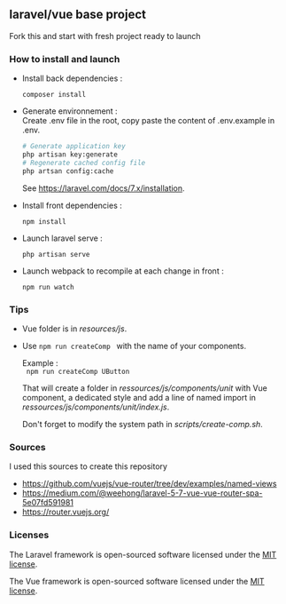 ## laravel/vue base project 

Fork this and start with fresh project ready to launch

### How to install and launch

- Install back dependencies :

    `composer install`
- Generate environnement :  
    Create .env file in the root,
    copy paste the content of .env.example in .env.
    ```bash
    # Generate application key 
    php artisan key:generate
    # Regenerate cached config file
    php artsan config:cache
  ```
  See https://laravel.com/docs/7.x/installation.
- Install front dependencies :

    `npm install`
- Launch laravel serve :
    
    `php artisan serve`
- Launch webpack to recompile at each change in front :
    
    `npm run watch`

### Tips

- Vue folder is in _resources/js_.
- Use ``npm run createComp `` with the name of your components.
 
    Example :   
    `` npm run createComp UButton``  
    
    That will create a folder in _ressources/js/components/unit_ with Vue component,
     a dedicated style and add a line of named import in _ressources/js/components/unit/index.js_.  
     
    Don't forget to modify the system path in _scripts/create-comp.sh_.

### Sources
I used this sources to create this repository

- https://github.com/vuejs/vue-router/tree/dev/examples/named-views
- https://medium.com/@weehong/laravel-5-7-vue-vue-router-spa-5e07fd591981
- https://router.vuejs.org/

### Licenses

The Laravel framework is open-sourced software licensed under the [MIT license](https://opensource.org/licenses/MIT).

The Vue framework is open-sourced software licensed under the [MIT license](https://opensource.org/licenses/MIT).

